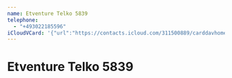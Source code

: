 ```yaml
---
name: Etventure Telko 5839
telephone:
  - "+493022185596"
iCloudVCard: '{"url":"https://contacts.icloud.com/311500889/carddavhome/card/E596CEBC-90F9-448E-B885-FAE2025BA67C.vcf","etag":"\"kmfhbctm\"","data":"BEGIN:VCARD\r\nVERSION:3.0\r\nFN:\r\nN:;Etventure Telko 5839;;;\r\nUID:3B80485C-1B33-423D-8D1A-ECF6F3A9C0F4\r\nPRODID:-//Apple Inc.//iOS 11.4.1//EN\r\nREV:2025-04-03T22:15:41Z\r\nORG:;\r\nTEL:+493022185596\r\nEND:VCARD"}'
---
```

# Etventure Telko 5839